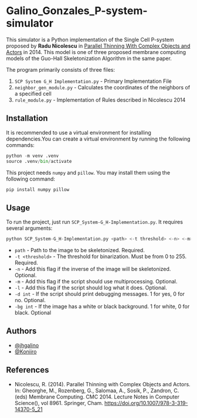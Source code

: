 # Galino_Gonzales_P-system-simulator

This simulator is a Python implementation of the Single Cell P-system proposed by **Radu Nicolescu** in [Parallel Thinning With Complex Objects and Actors](https://link.springer.com/chapter/10.1007/978-3-319-14370-5_21 "*Parallel Thinning With Complex Objects and Actors") in 2014. This model is one of three proposed membrane computing models of the Guo-Hall Skeletonization Algorithm in the same paper.

The program primarily consists of three files:  
1. `SCP System G_H Implementation.py` - Primary Implementation File
2. `neighbor_gen_module.py` - Calculates the coordinates of the neighbors of a specified cell
3. `rule_module.py` - Implementation of Rules described in Nicolescu 2014

## Installation
It is recommended to use a virtual environment for installing dependencies.You
can create a virtual environment by running the following commands:
```python
python -m venv .venv
source .venv/bin/activate
```
This project needs `numpy` and `pillow`. You may install them using the following
command:
```python
pip install numpy pillow
```

## Usage
To run the project, just run `SCP_System-G_H-Implementation.py`. It requires
several arguments:
```python
python SCP_System-G_H-Implementation.py <path> <-t threshold> <-n> <-m> <-l> <-d int> <-bg int>
```
- `path` - Path to the image to be skeletonized. Required.
- `-t <threshold>` - The threshold for binarization. Must be from 0 to 255. Required.
- `-n` - Add this flag if the inverse of the image will be skeletonized. Optional.
- `-m` - Add this flag if the script should use multiprocessing. Optional.
- `-l` - Add this flag if the script should log what it does. Optional.
- `-d int` - If the script should print debugging messages. 1 for yes, 0 for no. Optional.
- `-bg int` - If the image has a white or black background. 1 for white, 0 for black. Optional

## Authors

- [@jhgalino](https://github.com/jhgalino)
- [@Koniiro](https://github.com/Koniiro)

## References
- Nicolescu, R. (2014). Parallel Thinning with Complex Objects and Actors. In: Gheorghe, M., Rozenberg, G., Salomaa, A., Sosík, P., Zandron, C. (eds) Membrane Computing. CMC 2014. Lecture Notes in Computer Science(), vol 8961. Springer, Cham. https://doi.org/10.1007/978-3-319-14370-5_21
